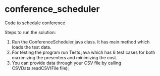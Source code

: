 conference_scheduler
====================

Code to schedule conference


Steps to run the solution:

1) Run the ConferenceScheduler.java class. It has main method which loads the test data.
2) For testing the program run Tests.java which has 6 test cases for both maximizing the presenters and minimizing the cost.
3) You can provide data through your CSV file by calling CSVData.readCSV(File file);

